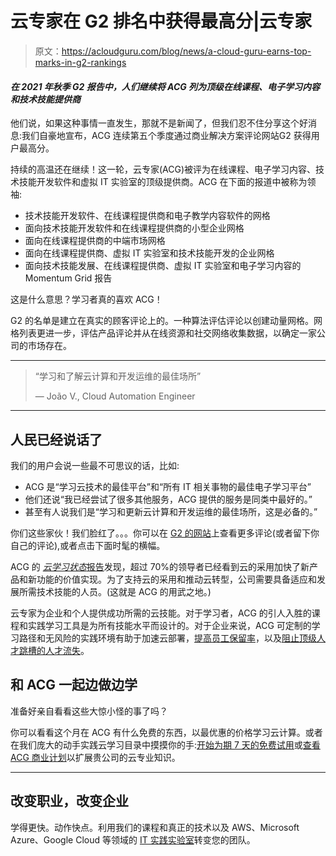 # 云专家在 G2 排名中获得最高分|云专家

> 原文：<https://acloudguru.com/blog/news/a-cloud-guru-earns-top-marks-in-g2-rankings>

#### *在 2021 年秋季 G2 报告中，人们继续将 ACG 列为顶级在线课程、电子学习内容和技术技能提供商*

他们说，如果这种事情一直发生，那就不是新闻了，但我们忍不住分享这个好消息:我们自豪地宣布，ACG 连续第五个季度通过商业解决方案评论网站G2 获得用户最高分。

持续的高温还在继续！这一轮，云专家(ACG)被评为在线课程、电子学习内容、技术技能开发软件和虚拟 IT 实验室的顶级提供商。ACG 在下面的报道中被称为领袖:

*   技术技能开发软件、在线课程提供商和电子教学内容软件的网格
*   面向技术技能开发软件和在线课程提供商的小型企业网格
*   面向在线课程提供商的中端市场网格
*   面向在线课程提供商、虚拟 IT 实验室和技术技能开发的企业网格
*   面向技术技能发展、在线课程提供商、虚拟 IT 实验室和电子学习内容的 Momentum Grid 报告

这是什么意思？学习者真的喜欢 ACG！

G2 的名单是建立在真实的顾客评论上的。一种算法评估评论以创建动量网格。网格列表更进一步，评估产品评论并从在线资源和社交网络收集数据，以确定一家公司的市场存在。

* * *

> “学习和了解云计算和开发运维的最佳场所”
> 
> — João V., Cloud Automation Engineer

* * *

## 人民已经说话了

我们的用户会说一些最不可思议的话，比如:

*   ACG 是“学习云技术的最佳平台”和“所有 IT 相关事物的最佳电子学习平台”
*   他们还说“我已经尝试了很多其他服务，ACG 提供的服务是同类中最好的。”
*   甚至有人说我们是“学习和更新云计算和开发运维的最佳场所，这是必备的。”

你们这些家伙！我们脸红了。。。你可以在 [G2 的网站](https://www.g2.com/products/a-cloud-guru/reviews)上查看更多评论(或者留下你自己的评论),或者点击下面时髦的横幅。

ACG 的 [*云学习状态*报告](https://go.acloudguru.com/2020-state-of-cloud-learning-report)发现，超过 70%的领导者已经看到云的采用加快了新产品和新功能的价值实现。为了支持云的采用和推动云转型，公司需要具备适应和发展所需技术技能的人员。(这就是 ACG 的用武之地。)

云专家为企业和个人提供成功所需的云技能。对于学习者，ACG 的引人入胜的课程和实践学习工具是为所有技能水平而设计的。对于企业来说，ACG 可定制的学习路径和无风险的实践环境有助于加速云部署，[提高员工保留率](https://get.acloudguru.com/eidosmedia-case-study)，以及[阻止顶级人才跳槽的人才流失](https://acloudguru.com/content/halting-the-cloud-brain-drain)。

## 和 ACG 一起边做边学

准备好亲自看看这些大惊小怪的事了吗？

你可以看看这个月在 ACG 有什么免费的东西，以最优惠的价格学习云计算。或者在我们庞大的动手实践云学习目录中摸摸你的手:[开始为期 7 天的免费试用](https://acloudguru.com/pricing)或[查看 ACG 商业计划](https://acloudguru.com/pricing)以扩展贵公司的云专业知识。

* * *

## **改变职业，改变企业**

学得更快。动作快点。利用我们的课程和真正的技术以及 AWS、Microsoft Azure、Google Cloud 等领域的 [IT 实践实验室](https://acloudguru.com/platform/labs)转变您的团队。